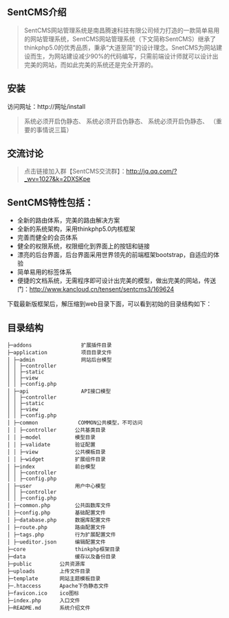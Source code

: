 ## SentCMS介绍
> SentCMS网站管理系统是南昌腾速科技有限公司倾力打造的一款简单易用的网站管理系统，SentCMS网站管理系统（下文简称SentCMS）继承了thinkphp5.0的优秀品质，秉承“大道至简”的设计理念。SnetCMS为网站建设而生，为网站建设减少90%的代码编写，只需前端设计师就可以设计出完美的网站，而如此完美的系统还是完全开源的。

## 安装

访问网址：http://网址/install

> 系统必须开启伪静态、
> 系统必须开启伪静态、
> 系统必须开启伪静态、
>（重要的事情说三篇）

## 交流讨论

> 点击链接加入群【SentCMS交流群】：http://jq.qq.com/?_wv=1027&k=2DXSKpe

## SentCMS特性包括：
* 全新的路由体系，完美的路由解决方案
* 全新的系统架构，采用thinkphp5.0内核框架
* 完善而健全的会员体系
* 健全的权限系统，权限细化到界面上的按钮和链接
* 漂亮的后台界面，后台界面采用世界领先的前端框架bootstrap，自适应的体验
* 简单易用的标签体系
* 便捷的文档系统，无需程序即可设计出完美的模型，做出完美的网站，传送门：http://www.kancloud.cn/tensent/sentcms3/169624

下载最新版框架后，解压缩到web目录下面，可以看到初始的目录结构如下：
## 目录结构
~~~
├─addons                扩展插件目录
├─application           项目目录文件
│ ├─admin               网站后台模型
│ │ ├─controller
│ │ ├─static
│ │ ├─view
│ │ ├─config.php
│ ├─api                 API接口模型
│ │ ├─controller
│ │ ├─static
│ │ ├─view
│ │ ├─config.php
│ ├─common             COMMON公共模型，不可访问
│ │ ├─controller      公共基类目录
│ │ ├─model           模型目录
│ │ ├─validate        验证配置
│ │ ├─view            公共模板目录
│ │ ├─widget          扩展组件目录
│ ├─index             前台模型
│ │ ├─controller
│ │ ├─config.php
│ ├─user              用户中心模型
│ │ ├─controller
│ │ ├─config.php
│ ├─common.php        公共函数库文件
│ ├─config.php        基础配置文件
│ ├─database.php      数据库配置文件
│ ├─route.php         路由配置文件
│ ├─tags.php          行为扩展配置文件
│ ├─ueditor.json      编辑配置文件
├─core                thinkphp框架目录
├─data                缓存以及备份目录
├─public         公共资源库
├─uploads        上传文件目录
├─template       网站主题模板目录
├─.htaccess      Apache下伪静态文件
├─favicon.ico    ico图标
├─index.php      入口文件
├─README.md      系统介绍文件
~~~